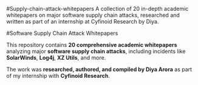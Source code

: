 #Supply-chain-attack-whitepapers
A collection of 20 in-depth academic whitepapers on major software supply chain attacks, researched and written as part of an internship at Cyfinoid Research by Diya.

#Software Supply Chain Attack Whitepapers

This repository contains **20 comprehensive academic whitepapers** analyzing major **software supply chain attacks**, including incidents like **SolarWinds**, **Log4j**, **XZ Utils**, and more.

The work was **researched, authored, and compiled by Diya Arora** as part of my internship with **Cyfinoid Research**.
